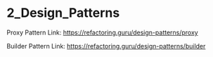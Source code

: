 # 2_Design_Patterns

Proxy Pattern Link:
https://refactoring.guru/design-patterns/proxy

Builder Pattern Link: 
https://refactoring.guru/design-patterns/builder
